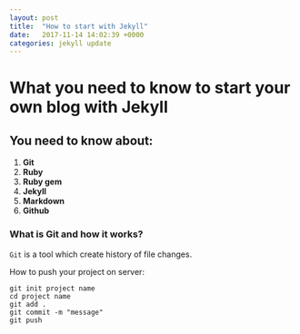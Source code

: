 ```yaml
---
layout: post
title:  "How to start with Jekyll"
date:   2017-11-14 14:02:39 +0000
categories: jekyll update
---
```

# What you need to know to start your own blog with Jekyll

## You need to know about:
1. **Git**
2. **Ruby**
3. **Ruby gem**
4. **Jekyll**
5. **Markdown**
6. **Github**


### What is Git and how it works?

`Git` is a tool which create history of file changes.

How to push your project on server:

```
git init project name
cd project name
git add .
git commit -m "message"
git push 
```

